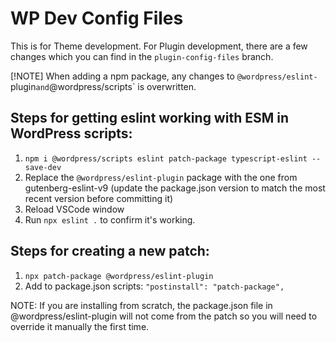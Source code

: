 # WP Dev Config Files

This is for Theme development. For Plugin development, there are a few changes which you can find in the `plugin-config-files` branch.

[!NOTE] When adding a npm package, any changes to `@wordpress/eslint-`plugin`and`@wordpress/scripts` is overwritten.

## Steps for getting eslint working with ESM in WordPress scripts:

1. `npm i @wordpress/scripts eslint patch-package typescript-eslint --save-dev`
2. Replace the `@wordpress/eslint-plugin` package with the one from gutenberg-eslint-v9 (update the package.json version to match the most recent version before committing it)
3. Reload VSCode window
4. Run `npx eslint .` to confirm it's working.

## Steps for creating a new patch:

1. `npx patch-package @wordpress/eslint-plugin`
2. Add to package.json scripts: `"postinstall": "patch-package",`

NOTE: If you are installing from scratch, the package.json file in @wordpress/eslint-plugin will not come from the patch so you will need to override it manually the first time.
